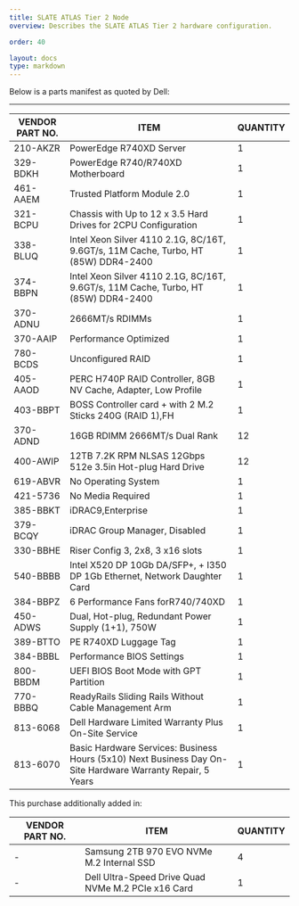 ```yaml
---
title: SLATE ATLAS Tier 2 Node
overview: Describes the SLATE ATLAS Tier 2 hardware configuration.

order: 40

layout: docs
type: markdown
---
```


Below is a parts manifest as quoted by Dell:

---

| VENDOR PART NO. | ITEM | QUANTITY | 
|--------- | -------------------------------------------------------------------------------------- | --- |
| 210-AKZR | PowerEdge R740XD Server                                                                | 1 |
| 329-BDKH | PowerEdge R740/R740XD Motherboard                                                      | 1 |
| 461-AAEM | Trusted Platform Module 2.0                                                            | 1 |
| 321-BCPU | Chassis with Up to 12 x 3.5 Hard Drives for 2CPU Configuration                         | 1 |
| 338-BLUQ | Intel Xeon Silver 4110 2.1G, 8C/16T, 9.6GT/s, 11M Cache, Turbo, HT (85W) DDR4-2400     | 1 |
| 374-BBPN | Intel Xeon Silver 4110 2.1G, 8C/16T, 9.6GT/s, 11M Cache, Turbo, HT (85W) DDR4-2400     | 1 |
| 370-ADNU | 2666MT/s RDIMMs                                                                        | 1 | 
| 370-AAIP | Performance Optimized                                                                  | 1 |
| 780-BCDS | Unconfigured RAID                                                                      | 1 |
| 405-AAOD | PERC H740P RAID Controller, 8GB NV Cache, Adapter, Low Profile                         | 1 |
| 403-BBPT | BOSS Controller card + with 2 M.2 Sticks 240G (RAID 1),FH                              | 1 |
| 370-ADND | 16GB RDIMM 2666MT/s Dual Rank                                                          | 12 |
| 400-AWIP | 12TB 7.2K RPM NLSAS 12Gbps 512e 3.5in Hot-plug Hard Drive                              | 12 |
| 619-ABVR | No Operating System                                                                    | 1 | 
| 421-5736 | No Media Required                                                                      | 1 |
| 385-BBKT | iDRAC9,Enterprise                                                                      | 1 |
| 379-BCQY | iDRAC Group Manager, Disabled                                                          | 1 |
| 330-BBHE | Riser Config 3, 2x8, 3 x16 slots                                                       | 1 | 
| 540-BBBB | Intel X520 DP 10Gb DA/SFP+, + I350 DP 1Gb Ethernet, Network Daughter Card              | 1 |
| 384-BBPZ | 6 Performance Fans forR740/740XD                                                       | 1 |
| 450-ADWS | Dual, Hot-plug, Redundant Power Supply (1+1), 750W                                     | 1 |
| 389-BTTO | PE R740XD Luggage Tag                                                                  | 1 | 
| 384-BBBL | Performance BIOS Settings                                                              | 1 |
| 800-BBDM | UEFI BIOS Boot Mode with GPT Partition                                                 | 1 |
| 770-BBBQ | ReadyRails Sliding Rails Without Cable Management Arm                                  | 1 |
| 813-6068 | Dell Hardware Limited Warranty Plus On-Site Service                                    | 1 |
| 813-6070 | Basic Hardware Services: Business Hours (5x10) Next Business Day On-Site Hardware Warranty Repair, 5 Years | 1 |

This purchase additionally added in:

| VENDOR PART NO. | ITEM | QUANTITY | 
|--------- | -------------------------------------------------------------------------------------- | --- |
| - | Samsung 2TB 970 EVO NVMe M.2 Internal SSD                                              | 4 |
| - | Dell Ultra-Speed Drive Quad NVMe M.2 PCIe x16 Card                                     | 1 | 
